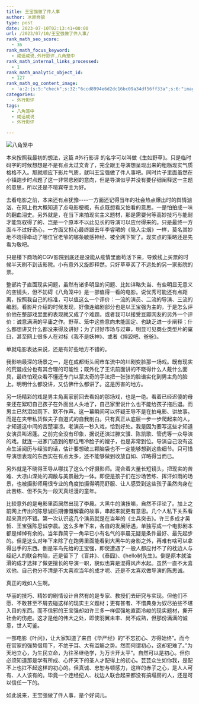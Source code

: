 ```yaml
---
title: 王宝强做了件人事
author: 冰原奔狼
type: post
date: 2023-07-10T02:13:41+00:00
url: /2023/07/10/王宝强做了件人事/
rank_math_seo_score:
  - 36
rank_math_focus_keyword:
  - 咸话咸说,外行影评,八角笼中
rank_math_internal_links_processed:
  - 1
rank_math_analytic_object_id:
  - 127
rank_math_og_content_image:
  - 'a:2:{s:5:"check";s:32:"6ccd8994e6d2dc16bc09a34df56ff33a";s:6:"images";a:1:{i:0;s:68:"http://salty.vip/wp-content/uploads/2023/07/img23070901-213x300.jpeg";}}'
categories:
  - 外行影评
tags:
  - 八角笼中
  - 咸话咸说
  - 外行影评

---
```

<img decoding="async" src="https://i0.wp.com/salty.vip/wp-content/uploads/2023/07/img23070901.jpeg?resize=213%2C300" alt="八角笼中" data-recalc-dims="1" />

本来按照我最初的想法，这篇 #外行影评 的名字可以叫做《生如野草》。只是临时码字的时候想想是不是有点太过文青了，完全跟王导演想呈现出来的粗粝现实气质格格不入。那就顺应下影片气质，就叫王宝强做了件人事吧。同时片子里面虽然在小镇跑步时点题了这一非常悲剧的意向，但是导演似乎并没有要仔细阐释这一主题的意思，所以还是不喧宾夺主为好。  
  
去看电影之前，本来还有点犹豫\----一方面还记得当年的社会热点爆出时的舆情汹汹、在网上也大概知道了点电影梗概，有点既想看又怕看的意思。一是怕拍成一味的翻血泪史。另外就是，在当下来拍现实主义题材，那是需要何等高妙技巧与能耐才能驾驭得了的、岂是一个原本不以此见长的导演可以应付得来的。只是最终一方面斗不过好奇心，一方面又担心最终跟去年李睿珺的《隐入尘烟》一样，莫名其妙地不晓得牵动了哪位官老爷的哪条敏感神经、被全网下架了。现实点的策略还是先看为敬吧。  
  
只是楼下商场的CGV影院到底还是没能从疫情里面苟活下来，导致线上买票的时候半天刷不到该影院。小有意外又旋即释然。只好草草买了不远处的另一家影院的票。  
  
整部片子直面现实问题，虽然有诸多明显的问题、比如详略失当、有些明显无意义的空镜头，但不妨碍《八角笼中》是一部值得一看的电影。说优秀可能还有点距离，按照我自己的标准，可以值这么一个评价：一流的演员、二流的导演、三流的编剧。看影片介绍的时候发现，好像连编剧部分也是以王宝强为主的，于是怎么评价他在整部戏里面的表现就又成了个难题。或者我可以接受豆瓣网友的另外一个评价：诚意满满的平庸之作。野草、笼中这些意向未能固定、也缺乏进一步阐释；什么都想讲又什么都没来得及讲好；为了讨好市场与过审，明显可见商业类型片的窠臼，甚至网上很多人在对标《我不是妖神》、或者《摔跤吧、爸爸》。  
  
单就电影表达来说，还是有好些地方不错的。  
  
我影响最深的场景之一，是在成都街头闹市车流中的川剧变脸那一场戏。既有现实的荒诞成分也有其合理的可能性；既外化了王讯前面讲的不晓得什么人戴什么面具，最终怕观众看不懂还专门以蒙太奇的手法把一张张的脸谱实化到男主角的脸上。明明什么都没讲，又仿佛什么都讲了。这是厉害的地方。  
  
另一场精彩的戏是男主角离家前回去看妈的那场戏，也是一绝。看着已经迟傻的母亲还在絮叨自己孩子在外面出人头地了，自己家里说什么也不能给孩子拖后退。而男主已然泪如雨下、默不作声。这一幕瞬间可以怀疑王导不是在拍电影、讲故事。而是在夹带私货做夫子自道式的自我剖白。只有真正从底层一步一步爬起来的人，才知道这中间的苦楚凄凉。老演员一秒入戏，恰到好处。我是因为要写这些才知道女演员叫迟蓬。之前完全没有印象，据说还演过滕文骥、陈凯歌、管虎等一众导演的戏。就连一进家门遇到的那位甩冷脸子的嫂子，也是非常到位。导演自己没有这点生活阅历与经验的话，估计要想破三颗脑袋也不一定能够想到这些细节。只可惜导演想表现的东西实在有点太多，还不能够做到收放自如、详略得当而已。  
  
另外就是不晓得王导从哪找了这么个好摄影师。混合着大量长短镜头，把现实的苦难、大凉山深处的凋敝与美景融为一体。即便是孩子们在沙场苦练、挥汗如雨的场景，也被摄影师用很专业的角度拍摄得明亮舒服、让人感受到这些孩子虽然肉身在此苦练、但不失为一段天真烂漫的童年。  
  
比较意外的是电影里面居然出现了李晨。大黑牛的演技嘛，自然不评论了。加上之前网上传出的陈思诚后期慷慨解囊的故事，串起来就更有意思。几个人私下关系看起来真的不错。第一次认识这几个演员就是在当年的《士兵突击》。许三多成才吴哲、王宝强陈思诚李晨。这么多年下来，各自的发展际遇，单独写成一个电影剧本都是绰绰有余的。当年靠简宁一角早已小有名气的李晨无疑是条件最好、最先起步的。但是这么对年下来除了在跑男里面能看到大黑牛的身影之外，再难有啥可以拿得出手的东西。倒是笨鸟先给的王宝强，即使遭遇了一般人都应付不了的枕边人与经纪人的联合构陷，还是留下了《盲井》、《泰囧》、《hello树先生》。倒是原本就油滑的成才选择了做更擅长的导演一职，貌似也算是混得风声水起。虽然一直不太喜欢他、自己也分不清是不太喜欢当年的成才呢、还是不太喜欢做导演的陈思诚。  
  
真正的戏如人生啊。  
  
华丽的技巧、精妙的剧情设计自然有的是专家、教授们去研究与实现。但他们不愿、不敢甚至不屑去碰这样的现实主义题材；更有甚者、不惜典身为奴尽拍些不堪入目的东西。而不信邪的王宝强却如许三多一样倔强地直面冷峻的现实题材，撕开社会的伤疤。这才是他的伟大之处，即使羽翼未丰、尚不成熟，但那份满满的诚意，世人可鉴。  
  
一部电影《叶问》，让大家知道了来自《华严经》的“不忘初心、方得始终”。而今在官家的强势借用下，不绝于耳、大有滥觞之势。然而何谓初心，这却犯难了。”为天地立心，为生民立命，为往圣继绝学，为万世开太平“。自然可以是初心。但你必须知道那是学有所成、心怀天下的圣人才配得上的初心。芸芸众生如你我，是配不上也扛不起这样的初心的。但真诚、忠恕与顿感力，这样的赤子之心，是人人可有、人人该有的。毕竟一个连经纪人、枕边人联合起来都没有搞塌房的人，还是可以信任一下的。  
  
如此说来，王宝强做了件人事，是个好词儿。